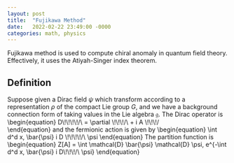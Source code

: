 ```yaml
---
layout: post
title:  "Fujikawa Method"
date:   2022-02-22 23:49:00 -0000
categories: math, physics
---
```


Fujikawa method is used to compute chiral anomaly in quantum field theory. Effectively, it uses the Atiyah-Singer index theorem.

## Definition
Suppose given a Dirac field $\psi$ which transform according to a representation $\rho$ of the compact Lie group $G$, and we have a background connection form of taking values in the Lie algebra $\mathfrak{g}$. The Dirac operator is
\begin{equation}
D\\!\\!\\!\\!/\ = \partial \\!\\!\\!/\ + i A \\!\\!\\!/\
\end{equation}
and the fermionic action is given by
\begin{equation}
\int d^d x\, \bar{\psi} i D \\!\\!\\!\\!/\ \psi
\end{equation}
The partition function is
\begin{equation}
Z[A] = \int \mathcal{D} \bar{\psi} \mathcal{D} \psi\, e^{-\int d^d x\, \bar{\psi} i D\\!\\!\\!/\ \psi}
\end{equation}